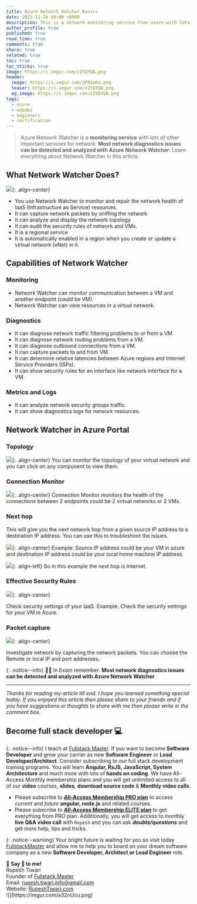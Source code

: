 ```yaml
---
title: Azure Network Watcher Basics
date: 2021-11-20 00:00 +0000
description: This is a network monitoring service from azure with lots of other important services and tools for network.
author_profile: true
published: true
read_time: true
comments: true
share: true
related: true
toc: true
toc_sticky: true
image: https://i.imgur.com/zZYQYQA.png
header:
  image: https://i.imgur.com/3PR1wRa.png
  teaser: https://i.imgur.com/zZYQYQA.png
  og_image: https://i.imgur.com/zZYQYQA.png
tags:
  - azure
  - webdev
  - beginners
  - certification
---
```


> Azure Network Watcher is a **monitoring service** with lots of other important services for network. **Most network diagnostics issues can be detected and analyzed with Azure Network Watcher**. Learn everything about Network Watcher in this article.

## What Network Watcher Does?

![](https://imgur.com/H2mtWg4.png){: .align-center}

- You use Network Watcher to monitor and repair the network health of IaaS (Infrastructure as Service) resources.
- It can capture network packets by sniffing the network
- It can analyze and display the network topology
- It can audit the security rules of network and VMs.
- It is a regional service
- It is automatically enabled in a region when you create or update a virtual network (vNet) in it.

## Capabilities of Network Watcher

### Monitoring

- Network Watcher can monitor communication between a VM and another endpoint (could be VM).
- Network Watcher can view resources in a virtual network.

### Diagnostics

- It can diagnose network traffic filtering problems to or from a VM.
- It can diagnose network routing problems from a VM.
- It can diagnose outbound connections from a VM.
- It can capture packets to and from VM.
- It can determine relative latencies between Azure regions and Internet Service Providers (ISPs).
- It can show security rules for an interface like network interface for a VM.

### Metrics and Logs

- It can analyze network security groups traffic.
- It can show diagnostics logs for network resources.

## Network Watcher in Azure Portal

### Topology

![](https://imgur.com/aMuidSb.png){: .align-center}
You can monitor the topology of your virtual network and you can click on any component to view them.

### Connection Monitor

![](https://imgur.com/1XfzXrM.png){: .align-center}
Connection Monitor monitors the health of the connections between 2 endpoints could be 2 virtual networks or 2 VMs.

### Next hop

This will give you the next network hop from a given source IP address to a destination IP address. You can use this to troubleshoot the issues.

![](https://imgur.com/dvmPfCr.png){: .align-center}
Example: Source IP address could be your VM in azure and destination IP address could be your local home machine IP address.

![](https://imgur.com/eYveirr.png){: .align-left}
So in this example the next hop is Internet.

### Effective Security Rules

![](https://imgur.com/vr6xfiR.gif){: .align-center}

Check security settings of your IaaS. Example: Check the security settings for your VM in Azure.

### Packet capture

![](https://imgur.com/ChIOGIv.gif){: .align-center}

Investigate network by capturing the network packets. You can choose the Remote or local IP and port addresses.

{: .notice--info}
👨‍🏫 In Exam remember: **Most network diagnostics issues can be detected and analyzed with Azure Network Watcher**

---

_Thanks for reading my article till end. I hope you learned something special today. If you enjoyed this article then please share to your friends and if you have suggestions or thoughts to share with me then please write in the comment box._

## Become full stack developer 💻

{: .notice--info}
I teach at [Fullstack Master](https://www.fullstackmaster.net). If you want to become **Software Developer** and grow your carrier as new **Software Engineer** or **Lead Developer/Architect**. Consider subscribing to our full stack development training programs. You will learn **Angular, RxJS, JavaScript, System Architecture** and much more with lots of **hands on coding**. We have All-Access Monthly membership plans and you will get unlimited access to all of our **video** courses, **slides**, **download source code** & **Monthly video calls**.

- Please subscribe to **[All-Access Membership PRO plan](https://www.fullstackmaster.net/pro)** to access _current_ and _future_ **angular, node.js** and related courses.
- Please subscribe to **[All-Access Membership ELITE plan](https://www.fullstackmaster.net/elite)** to get everything from PRO plan. Additionally, you will get access to monthly **live Q&A video call** with `Rupesh` and you can ask **_doubts/questions_** and get more help, tips and tricks.

{: .notice--warning}
Your bright future is waiting for you so visit today [FullstackMaster](www.fullstackmaster.net) and allow me to help you to board on your dream software company as a new **Software Developer, Architect or Lead Engineer** role.

<div class="notice--success">
<strong>💖 Say 👋 to me!</strong>
<br>Rupesh Tiwari
<br>Founder of <a href="https://www.fullstackmaster.net">Fullstack Master </a>
<br>Email: <a href="mailto:rupesh.tiwari.info@gmail.com?subject=Hi">rupesh.tiwari.info@gmail.com</a>
<br>Website: <a href="https://www.rupeshtiwari.com">RupeshTiwari.com </a>
</div>
![](https://imgur.com/a32nUcu.png)
